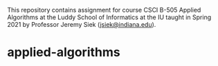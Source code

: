 This repository contains assignment for course CSCI B-505 Applied Algorithms at the Luddy School of Informatics at the IU taught in Spring 2021 by Professor Jeremy Siek (jsiek@indiana.edu).

# applied-algorithms
